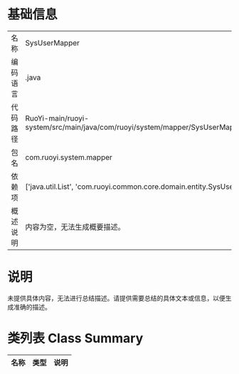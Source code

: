 # 基础信息

|      |      |
|------|------|
| 名称 | SysUserMapper |
| 编码语言 | .java |
| 代码路径 | RuoYi-main/ruoyi-system/src/main/java/com/ruoyi/system/mapper/SysUserMapper.java |
| 包名 | com.ruoyi.system.mapper |
| 依赖项 | ['java.util.List', 'com.ruoyi.common.core.domain.entity.SysUser'] |
| 概述说明 | 内容为空，无法生成概要描述。 |

# 说明

未提供具体内容，无法进行总结描述。请提供需要总结的具体文本或信息，以便生成准确的描述。

# 类列表 Class Summary

| 名称   | 类型  | 说明 |
|-------|------|-------------|




